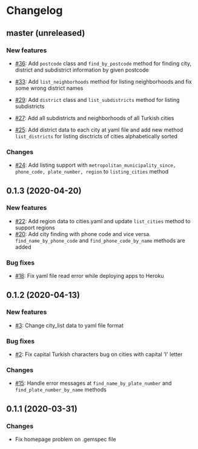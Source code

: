 # Changelog

## master (unreleased)

### New features

* [#36](https://github.com/sarslanoglu/turkish_cities/issues/36): Add ```postcode``` class and ```find_by_postcode``` method for finding city, district and subdistrict information by given postcode

* [#33](https://github.com/sarslanoglu/turkish_cities/issues/33): Add ```list_neighborhoods``` method for listing neighborhoods and fix some wrong district names

* [#29](https://github.com/sarslanoglu/turkish_cities/issues/29): Add ```district``` class and ```list_subdistricts``` method for listing subdistricts

* [#27](https://github.com/sarslanoglu/turkish_cities/issues/27): Add all subdistricts and neighborhoods of all Turkish cities

* [#25](https://github.com/sarslanoglu/turkish_cities/issues/25): Add district data to each city at yaml file and add new method ```list_districts``` for listing disctricts of cities alphabetically sorted

### Changes

* [#24](https://github.com/sarslanoglu/turkish_cities/issues/24): Add listing support with ```metropolitan_municipality_since, phone_code, plate_number, region``` to ```listing_cities``` method

## 0.1.3 (2020-04-20)

### New features

* [#22](https://github.com/sarslanoglu/turkish_cities/issues/22): Add region data to cities.yaml and update ```list_cities``` method to support regions
* [#20](https://github.com/sarslanoglu/turkish_cities/issues/20): Add city finding with phone code and vice versa. ```find_name_by_phone_code``` and ```find_phone_code_by_name``` methods are added

### Bug fixes

* [#18](https://github.com/sarslanoglu/turkish_cities/issues/18): Fix yaml file read error while deploying apps to Heroku

## 0.1.2 (2020-04-13)

### New features

* [#3](https://github.com/sarslanoglu/turkish_cities/issues/3): Change city_list data to yaml file format

### Bug fixes

* [#2](https://github.com/sarslanoglu/turkish_cities/issues/2): Fix capital Turkish characters bug on cities with capital 'I' letter

### Changes

* [#15](https://github.com/sarslanoglu/turkish_cities/issues/15): Handle error messages at ```find_name_by_plate_number``` and ```find_plate_number_by_name``` methods

## 0.1.1 (2020-03-31)

### Changes

* Fix homepage problem on .gemspec file
